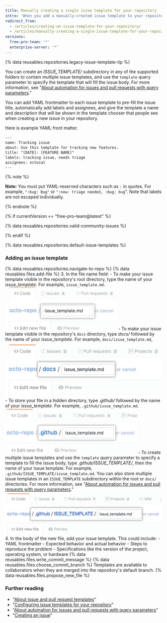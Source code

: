 ```yaml
---
title: Manually creating a single issue template for your repository
intro: 'When you add a manually-created issue template to your repository, project contributors will automatically see the template''s contents in the issue body.'
redirect_from:
  - /articles/creating-an-issue-template-for-your-repository/
  - /articles/manually-creating-a-single-issue-template-for-your-repository
versions:
  free-pro-team: '*'
  enterprise-server: '*'
---
```


{% data reusables.repositories.legacy-issue-template-tip %}

You can create an *ISSUE_TEMPLATE/* subdirectory in any of the supported folders to contain multiple issue templates, and use the `template` query parameter to specify the template that will fill the issue body. For more information, see "[About automation for issues and pull requests with query parameters](/articles/about-automation-for-issues-and-pull-requests-with-query-parameters)."

You can add YAML frontmatter to each issue template to pre-fill the issue title, automatically add labels and assignees, and give the template a name and description that will be shown in the template chooser that people see when creating a new issue in your repository.

Here is example YAML front matter.

```
---
name: Tracking issue
about: Use this template for tracking new features.
title: "[DATE]: [FEATURE NAME]"
labels: tracking issue, needs triage
assignees: octocat
---
```
{% note %}

**Note:** You must put YAML-reserved characters such as `:` in quotes. For example, `":bug: Bug"` or `":new: triage needed, :bug: bug`". Note that labels are not escaped individually.

{% endnote %}

{% if currentVersion == "free-pro-team@latest" %}

{% data reusables.repositories.valid-community-issues %}

{% endif %}

{% data reusables.repositories.default-issue-templates %}

### Adding an issue template

{% data reusables.repositories.navigate-to-repo %}
{% data reusables.files.add-file %}
3. In the file name field:
    -  To make your issue template visible in the repository's root directory, type the name of your *issue_template*. For example, `issue_template.md`.
  ![New issue template name in root directory](/assets/images/help/repository/issue-template-file-name.png)
    - To make your issue template visible in the repository's `docs` directory, type *docs/* followed by the name of your *issue_template*. For example, `docs/issue_template.md`,
  ![New issue template in docs directory](/assets/images/help/repository/issue-template-file-name-docs.png)
    - To store your file in a hidden directory, type *.github/* followed by the name of your *issue_template*. For example, `.github/issue_template.md`.
  ![New issue template in hidden directory](/assets/images/help/repository/issue-template-hidden-directory.png)
    - To create multiple issue templates and use the `template` query parameter to specify a template to fill the issue body, type *.github/ISSUE_TEMPLATE/*, then the name of your issue template. For example, `.github/ISSUE_TEMPLATE/issue_template.md`. You can also store multiple issue templates in an `ISSUE_TEMPLATE` subdirectory within the root or `docs/` directories. For more information, see "[About automation for issues and pull requests with query parameters](/articles/about-automation-for-issues-and-pull-requests-with-query-parameters)."
  ![New multiple issue template in hidden directory](/assets/images/help/repository/issue-template-multiple-hidden-directory.png)
4. In the body of the new file, add your issue template. This could include:
    - YAML frontmatter
    - Expected behavior and actual behavior
    - Steps to reproduce the problem
    - Specifications like the version of the project, operating system, or hardware
{% data reusables.files.write_commit_message %}
{% data reusables.files.choose_commit_branch %} Templates are available to collaborators when they are merged into the repository's default branch.
{% data reusables.files.propose_new_file %}

### Further reading

- "[About issue and pull request templates](/articles/about-issue-and-pull-request-templates)"
- "[Configuring issue templates for your repository](/articles/configuring-issue-templates-for-your-repository)"
- "[About automation for issues and pull requests with query parameters](/articles/about-automation-for-issues-and-pull-requests-with-query-parameters)"
- "[Creating an issue](/articles/creating-an-issue)"
